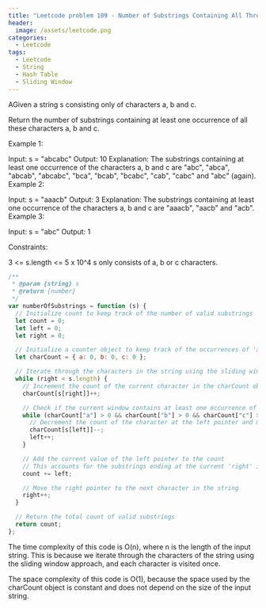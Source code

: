 ```yaml
---
title: "Leetcode problem 109 - Number of Substrings Containing All Three Characters"
header:
  image: /assets/leetcode.png
categories:
  - Leetcode
tags:
  - Leetcode
  - String
  - Hash Table
  - Sliding Window
---
```


AGiven a string s consisting only of characters a, b and c.

Return the number of substrings containing at least one occurrence of all these characters a, b and c.

Example 1:

Input: s = "abcabc"
Output: 10
Explanation: The substrings containing at least one occurrence of the characters a, b and c are "abc", "abca", "abcab", "abcabc", "bca", "bcab", "bcabc", "cab", "cabc" and "abc" (again).
Example 2:

Input: s = "aaacb"
Output: 3
Explanation: The substrings containing at least one occurrence of the characters a, b and c are "aaacb", "aacb" and "acb".
Example 3:

Input: s = "abc"
Output: 1

Constraints:

3 <= s.length <= 5 x 10^4
s only consists of a, b or c characters.

```js
/**
 * @param {string} s
 * @return {number}
 */
var numberOfSubstrings = function (s) {
  // Initialize count to keep track of the number of valid substrings
  let count = 0;
  let left = 0;
  let right = 0;

  // Initialize a counter object to keep track of the occurrences of 'a', 'b', and 'c' in the current window
  let charCount = { a: 0, b: 0, c: 0 };

  // Iterate through the characters in the string using the sliding window approach
  while (right < s.length) {
    // Increment the count of the current character in the charCount object
    charCount[s[right]]++;

    // Check if the current window contains at least one occurrence of 'a', 'b', and 'c'
    while (charCount["a"] > 0 && charCount["b"] > 0 && charCount["c"] > 0) {
      // Decrement the count of the character at the left pointer and move the left pointer to the right
      charCount[s[left]]--;
      left++;
    }

    // Add the current value of the left pointer to the count
    // This accounts for the substrings ending at the current 'right' index that contain at least one 'a', 'b', and 'c'
    count += left;

    // Move the right pointer to the next character in the string
    right++;
  }

  // Return the total count of valid substrings
  return count;
};
```

The time complexity of this code is O(n), where n is the length of the input string. This is because we iterate through the characters of the string using the sliding window approach, and each character is visited once.

The space complexity of this code is O(1), because the space used by the charCount object is constant and does not depend on the size of the input string.
